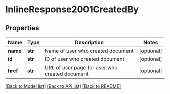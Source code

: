 # InlineResponse2001CreatedBy

## Properties
Name | Type | Description | Notes
------------ | ------------- | ------------- | -------------
**name** | **str** | Name of user who created document | [optional] 
**id** | **str** | ID of user who created document | [optional] 
**href** | **str** | URL of user page for user who created document | [optional] 

[[Back to Model list]](../README.md#documentation-for-models) [[Back to API list]](../README.md#documentation-for-api-endpoints) [[Back to README]](../README.md)


